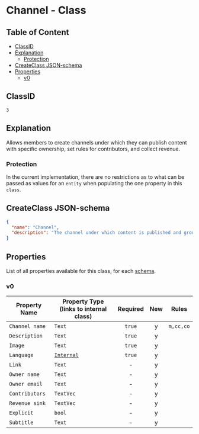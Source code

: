 Channel - Class
===============

Table of Content
----------------
<!-- TOC START min:1 max:3 link:true asterisk:false update:true -->
  - [ClassID](#classid)
  - [Explanation](#explanation)
    - [Protection](#protection)
  - [CreateClass JSON-schema](#createclass-json-schema)
  - [Properties](#properties)
    - [v0](#v0)
<!-- TOC END -->

## ClassID
`3`

## Explanation
Allows members to create channels under which they can publish content with specific ownership, set rules for contributors, and collect revenue.

### Protection

In the current implementation, there are no restrictions as to what can be passed as values for an `entity` when populating the one property in this `class`.

## CreateClass JSON-schema
```json
{
  "name": "Channel",
  "description": "The channel under which content is published and grouped.",
}
```

## Properties
List of all properties available for this class, for each [schema](/schemas/general/channel.md).

### v0

|     Property Name       | Property Type (links to internal class)          |Required|New|  Rules   |
|-------------------------|--------------------------------------------------|:------:|:-:|----------|
|`Channel name`           |`Text`                                            | `true` | y |`m,cc,co` |
|`Description`            |`Text`                                            | `true` | y |          |
|`Image`                  |`Text`                                            | `true` | y |          |
|`Language`               |[`Internal`](../general/language.md)              | `true` | y |          |
|`Link`                   |`Text`                                            |   -    | y |          |
|`Owner name`             |`Text`                                            |   -    | y |          |
|`Owner email`            |`Text`                                            |   -    | y |          |
|`Contributors`           |`TextVec`                                         |   -    | y |          |
|`Revenue sink`           |`TextVec`                                         |   -    | y |          |
|`Explicit`               |`bool`                                            |   -    | y |          |
|`Subtitle`               |`Text`                                            |   -    | y |          |
